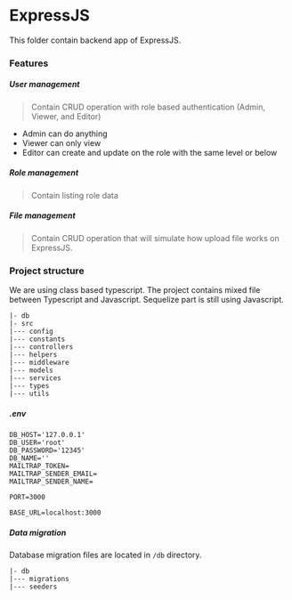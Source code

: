 # ExpressJS

This folder contain backend app of ExpressJS.

### Features

##### User management
> Contain CRUD operation with role based authentication (Admin, Viewer, and Editor)

- Admin can do anything
- Viewer can only view
- Editor can create and update on the role with the same level or below

##### Role management
> Contain listing role data

##### File management
> Contain CRUD operation that will simulate how upload file works on ExpressJS.


### Project structure

We are using class based typescript. The project contains mixed file between Typescript and Javascript. Sequelize part is still using Javascript.

```
|- db
|- src
|--- config
|--- constants
|--- controllers
|--- helpers
|--- middleware
|--- models
|--- services
|--- types
|--- utils
```

##### .env
```
DB_HOST='127.0.0.1'
DB_USER='root'
DB_PASSWORD='12345'
DB_NAME=''
MAILTRAP_TOKEN=
MAILTRAP_SENDER_EMAIL=
MAILTRAP_SENDER_NAME=

PORT=3000

BASE_URL=localhost:3000

```

##### Data migration
Database migration files are located in `/db` directory.

```
|- db
|--- migrations
|--- seeders
```